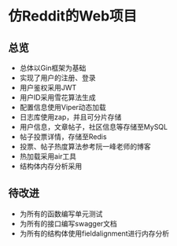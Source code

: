 # 仿Reddit的Web项目
## 总览
- 总体以Gin框架为基础
- 实现了用户的注册、登录
- 用户鉴权采用JWT
- 用户ID采用雪花算法生成
- 配置信息使用Viper动态加载
- 日志库使用zap，并且可分片存储
- 用户信息，文章帖子，社区信息等存储至MySQL
- 帖子投票详情，存储至Redis
- 投票、帖子热度算法参考阮一峰老师的博客
- 热加载采用air工具
- 结构体内存分析采用
## 待改进
- 为所有的函数编写单元测试
- 为所有的接口编写swagger文档
- 为所有的结构体使用fieldalignment进行内存分析